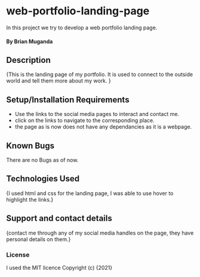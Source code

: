 # web-portfolio-landing-page
In this project we try to develop a web portfolio landing page.
#### By **Brian Muganda**
## Description
{This is the landing page of my portfolio. It is used to connect to the outside world and tell them more about my work. }
## Setup/Installation Requirements
* Use the links to the social media pages to interact and contact me.
* click on the links to navigate to the corresponding place.
* the page as is now does not have any dependancies as it is a webpage.
## Known Bugs
There are no Bugs as of now.
## Technologies Used
{I used html and css for the landing page, I was able to use hover to highlight the links.}
## Support and contact details
{contact me through any of my social media handles on the page, they have personal details on them.}
### License
I used the MIT licence
Copyright (c) {2021} 
  
